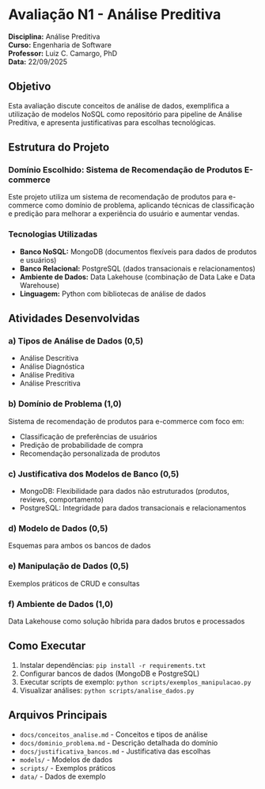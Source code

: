 # Avaliação N1 - Análise Preditiva
**Disciplina:** Análise Preditiva  
**Curso:** Engenharia de Software  
**Professor:** Luiz C. Camargo, PhD  
**Data:** 22/09/2025  

## Objetivo
Esta avaliação discute conceitos de análise de dados, exemplifica a utilização de modelos NoSQL como repositório para pipeline de Análise Preditiva, e apresenta justificativas para escolhas tecnológicas.

## Estrutura do Projeto

### Domínio Escolhido: **Sistema de Recomendação de Produtos E-commerce**

Este projeto utiliza um sistema de recomendação de produtos para e-commerce como domínio de problema, aplicando técnicas de classificação e predição para melhorar a experiência do usuário e aumentar vendas.

### Tecnologias Utilizadas
- **Banco NoSQL:** MongoDB (documentos flexíveis para dados de produtos e usuários)
- **Banco Relacional:** PostgreSQL (dados transacionais e relacionamentos)
- **Ambiente de Dados:** Data Lakehouse (combinação de Data Lake e Data Warehouse)
- **Linguagem:** Python com bibliotecas de análise de dados

## Atividades Desenvolvidas

### a) Tipos de Análise de Dados (0,5)
- Análise Descritiva
- Análise Diagnóstica  
- Análise Preditiva
- Análise Prescritiva

### b) Domínio de Problema (1,0)
Sistema de recomendação de produtos para e-commerce com foco em:
- Classificação de preferências de usuários
- Predição de probabilidade de compra
- Recomendação personalizada de produtos

### c) Justificativa dos Modelos de Banco (0,5)
- MongoDB: Flexibilidade para dados não estruturados (produtos, reviews, comportamento)
- PostgreSQL: Integridade para dados transacionais e relacionamentos

### d) Modelo de Dados (0,5)
Esquemas para ambos os bancos de dados

### e) Manipulação de Dados (0,5)
Exemplos práticos de CRUD e consultas

### f) Ambiente de Dados (1,0)
Data Lakehouse como solução híbrida para dados brutos e processados

## Como Executar

1. Instalar dependências: `pip install -r requirements.txt`
2. Configurar bancos de dados (MongoDB e PostgreSQL)
3. Executar scripts de exemplo: `python scripts/exemplos_manipulacao.py`
4. Visualizar análises: `python scripts/analise_dados.py`

## Arquivos Principais
- `docs/conceitos_analise.md` - Conceitos e tipos de análise
- `docs/dominio_problema.md` - Descrição detalhada do domínio
- `docs/justificativa_bancos.md` - Justificativa das escolhas
- `models/` - Modelos de dados
- `scripts/` - Exemplos práticos
- `data/` - Dados de exemplo
